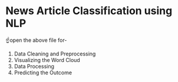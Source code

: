 # News Article Classification using NLP
☝️open the above file for-
 1. Data Cleaning and Preprocessing
 2. Visualizing the Word Cloud
 3. Data Processing
 4. Predicting the Outcome
 
